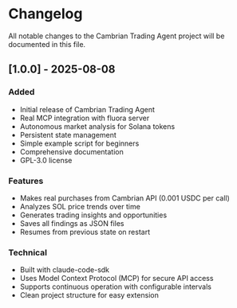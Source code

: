 # Changelog

All notable changes to the Cambrian Trading Agent project will be documented in this file.

## [1.0.0] - 2025-08-08

### Added
- Initial release of Cambrian Trading Agent
- Real MCP integration with fluora server
- Autonomous market analysis for Solana tokens
- Persistent state management
- Simple example script for beginners
- Comprehensive documentation
- GPL-3.0 license

### Features
- Makes real purchases from Cambrian API (0.001 USDC per call)
- Analyzes SOL price trends over time
- Generates trading insights and opportunities
- Saves all findings as JSON files
- Resumes from previous state on restart

### Technical
- Built with claude-code-sdk
- Uses Model Context Protocol (MCP) for secure API access
- Supports continuous operation with configurable intervals
- Clean project structure for easy extension